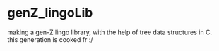 # genZ_lingoLib
making a gen-Z lingo library, with the help of tree data structures in C.
<br>
this generation is cooked fr :/
